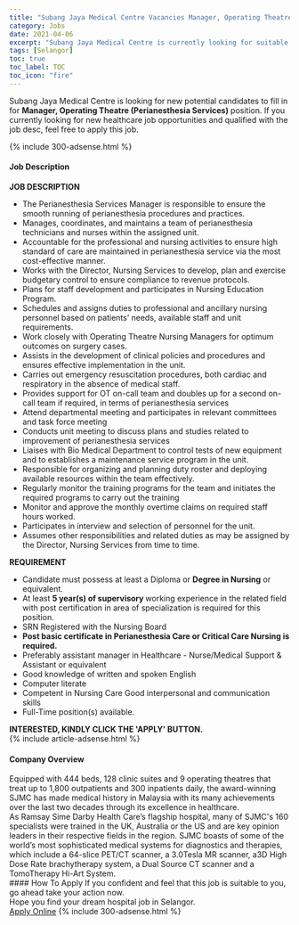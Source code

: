 ```yaml
---
title: "Subang Jaya Medical Centre Vacancies Manager, Operating Theatre (Perianesthesia Services)" 
category: Jobs 
date: 2021-04-06 
excerpt: "Subang Jaya Medical Centre is currently looking for suitable person to fill in the Manager, Operating Theatre (Perianesthesia Services) which positioned at Selangor" 
tags: [Selangor] 
toc: true 
toc_label: TOC 
toc_icon: "fire" 
--- 
```


<p>Subang Jaya Medical Centre is looking for new potential candidates to fill in for <b>Manager, Operating Theatre (Perianesthesia Services)</b> position. If you currently looking for new healthcare job opportunities and qualified with the job desc, feel free to apply this job.
</p>{% include 300-adsense.html %} 
<div><div><h4>Job Description</h4></div><div><div><span><div><div><strong>JOB DESCRIPTION</strong></div><ul><li>The Perianesthesia Services Manager is responsible to ensure the smooth running of perianesthesia procedures and practices.</li><li>Manages, coordinates, and maintains a team of perianesthesia technicians and nurses within the assigned unit.</li><li>Accountable for the professional and nursing activities to ensure high standard of care are maintained in perianesthesia service via the most cost-effective manner.</li><li>Works with the Director, Nursing Services to develop, plan and exercise budgetary control to ensure compliance to revenue protocols.</li><li>Plans for staff development and participates in Nursing Education Program.</li><li>Schedules and assigns duties to professional and ancillary nursing personnel based on patients&#8217; needs, available staff and unit requirements.</li><li>Work closely with Operating Theatre Nursing Managers for optimum outcomes on surgery cases.</li><li>Assists in the development of clinical policies and procedures and ensures effective implementation in the unit.</li><li>Carries out emergency resuscitation procedures, both cardiac and respiratory in the absence of medical staff.</li><li>Provides support for OT on-call team and doubles up for a second on-call team if required, in terms of perianesthesia services</li><li>Attend departmental meeting and participates in relevant committees and task force meeting</li><li>Conducts unit meeting to discuss plans and studies related to improvement of perianesthesia services</li><li>Liaises with Bio Medical Department to control tests of new equipment and to establishes a maintenance service program in the unit.</li><li>Responsible for organizing and planning duty roster and deploying available resources within the team effectively.</li><li>Regularly monitor the training programs for the team and initiates the required programs to carry out the training</li><li>Monitor and approve the monthly overtime claims on required staff hours worked.</li><li>Participates in interview and selection of personnel for the unit.</li><li>Assumes other responsibilities and related duties as may be assigned by the Director, Nursing Services from time to time.</li></ul><div><strong>REQUIREMENT</strong></div><ul><li>Candidate must possess at least a Diploma or&#160;<strong>Degree in Nursing</strong> or equivalent.</li><li>At least <strong>5 year(s) of supervisory&#160;</strong>working experience in the related field&#160; with post certification in area of specialization&#160;is required for this position.</li><li>SRN Registered with the Nursing Board</li><li><strong>Post basic certificate in Perianesthesia Care or Critical Care Nursing is required.</strong></li><li>Preferably assistant manager in Healthcare - Nurse/Medical Support &amp; Assistant or equivalent</li><li>Good knowledge of written and spoken English</li><li>Computer literate</li><li>Competent in Nursing Care&#160;Good interpersonal and communication skills</li><li>Full-Time position(s) available.</li></ul><div><strong>INTERESTED, KINDLY CLICK THE 'APPLY' BUTTON.</strong></div></div></span></div></div></div> 
{% include article-adsense.html %} 
<div><div><h4>Company Overview</h4></div><div><div><span><div><div>
	Equipped with 444 beds, 128 clinic suites and 9 operating theatres that treat up to 1,800 outpatients and 300 inpatients daily, the award-winning SJMC has made medical history in Malaysia with its many achievements over the last two decades through its excellence in healthcare.</div>
<div>
	As Ramsay Sime Darby Health Care&#8217;s flagship hospital, many of SJMC's 160 specialists were trained in the UK, Australia or the US and are key opinion leaders in their respective fields in the region. SJMC boasts of some of the world&#8217;s most sophisticated medical systems for diagnostics and therapies, which include a 64-slice PET/CT scanner, a 3.0Tesla MR scanner, a3D High Dose Rate brachytherapy system, a Dual Source CT scanner and a TomoTherapy Hi-Art System.</div></div></span></div></div></div> 
#### How To Apply 
If you confident and feel that this job is suitable to you, go ahead take your action now. <br/> 
Hope you find your dream hospital job in Selangor. <br/> 
<a href="https://www.jobstreet.com.my/en/job/manager-operating-theatre-perianesthesia-services-4523759?jobId=jobstreet-my-job-4523759" class="btn btn--warning" target="_blank" rel="nofollow noopenner">Apply Online</a> 
{% include 300-adsense.html %} 